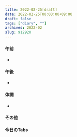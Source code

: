 ```yaml
---
title: 2022-02-25[draft]
date: 2022-02-25T00:00:00+09:00
draft: false
tags: ["diary", ""]
archives: 2022-02
slug: 912920
---
```

#### 午前
- 
#### 午後
- 
#### 体調
- 
#### その他
#### 今日のTabs